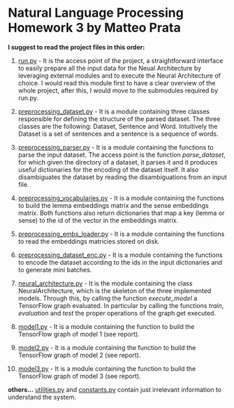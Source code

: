 # Natural Language Processing Homework 3 by Matteo Prata

**I suggest to read the project files in this order:**

1. [run.py](https://gitlab.com/matteoprata/matteo_prata_1593974_nlp18hw3/blob/master/run.py) - It is the access point of the project, a straightforward interface to easily prepare all the input data for the Neual Architecture by leveraging external modules and to execute the Neural Architecture of choice. I would read this module first to have a clear overview of the whole project, after this, I would move to the submodules required by run.py.

2. [preprocessing_dataset.py](https://gitlab.com/matteoprata/matteo_prata_1593974_nlp18hw3/blob/master/preprocessing_dataset.py) - It is a module containing three classes responsible for defining the structure of the parsed dataset. The three classes are the following: Dataset, Sentence and Word. Intuitively the Dataset is a set of sentences and a sentence is a sequence of words.

3. [preprocessing_parser.py](https://gitlab.com/matteoprata/matteo_prata_1593974_nlp18hw3/blob/master/preprocessing_parser.py) - It is a module containing the functions to parse the input dataset. The access point is the function *parse_dataset*, for which given the directory of a dataset, it parses it and it produces useful dictionaries for the encoding of the dataset itself. It also disambiguates the dataset by reading the disambiguations from an input file.

4. [preprocessing_vocabularies.py](https://gitlab.com/matteoprata/matteo_prata_1593974_nlp18hw3/blob/master/preprocessing_vocabularies.py) - It is a module containing the functions to build the lemma embeddings matrix and the sense embeddings matrix. Both functions also return dictionaries that map a key (lemma or sense) to the id of the vector in the embeddings matrix.

5. [preprocessing_embs_loader.py](https://gitlab.com/matteoprata/matteo_prata_1593974_nlp18hw3/blob/master/preprocessing_embs_loader.py) - It is a module containing the functions to read the embeddings matricies stored on disk. 

6. [preprocessing_dataset_enc.py](https://gitlab.com/matteoprata/matteo_prata_1593974_nlp18hw3/blob/master/preprocessing_dataset_enc.py) - It is a module containing the functions to encode the dataset according to the ids in the input dictionaries and to generate mini batches.

7. [neural_architecture.py](https://gitlab.com/matteoprata/matteo_prata_1593974_nlp18hw3/blob/master/neural_architecture.py) - It is the module containing the class NeuralArchitecture, which is the skeleton of the three implemented models. Through this, by calling the function *execute_model* a TensorFlow graph evaluated. In particular by calling the functions *train*, *evaluation* and *test* the proper operations of the graph get executed.

8. [model1.py](https://gitlab.com/matteoprata/matteo_prata_1593974_nlp18hw3/blob/master/model1.py) - It is a module containing the function to build the TensorFlow graph of model 1 (see report).


9. [model2.py](https://gitlab.com/matteoprata/matteo_prata_1593974_nlp18hw3/blob/master/model2.py) - It is a module containing the function to build the TensorFlow graph of model 2 (see report).

10. [model3.py](https://gitlab.com/matteoprata/matteo_prata_1593974_nlp18hw3/blob/master/model3.py) - It is a module containing the function to build the TensorFlow graph of model 3 (see report).

**others...** 
[utilities.py](https://gitlab.com/matteoprata/matteo_prata_1593974_nlp18hw3/blob/master/utilities.py) and [constants.py](https://gitlab.com/matteoprata/matteo_prata_1593974_nlp18hw3/blob/master/constants.py) contain just irrelevant information to understand the system.



